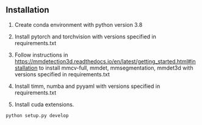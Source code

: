 ## Installation

1. Create conda environment with python version 3.8

2. Install pytorch and torchvision with versions specified in requirements.txt

3. Follow instructions in https://mmdetection3d.readthedocs.io/en/latest/getting_started.html#installation to install mmcv-full, mmdet, mmsegmentation, mmdet3d with versions specified in requirements.txt

4. Install timm, numba and pyyaml with versions specified in requirements.txt

5. Install cuda extensions.

```
python setup.py develop
```
